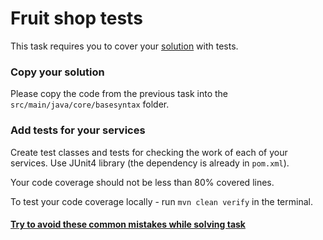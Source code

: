 # Fruit shop tests
This task requires you to cover your [solution](https://github.com/mate-academy/jv-fruit-shop) with tests. 
### Copy your solution
Please copy the code from the previous task into the `src/main/java/core/basesyntax` folder.
### Add tests for your services
Create test classes and tests for checking the work of each of your services. 
Use JUnit4 library (the dependency is already in `pom.xml`).

Your code coverage should not be less than 80% covered lines.

To test your code coverage locally - run `mvn clean verify` in the terminal.
#### [Try to avoid these common mistakes while solving task](https://mate-academy.github.io/jv-program-common-mistakes/java-core/solid/fruit-shop-tests)
